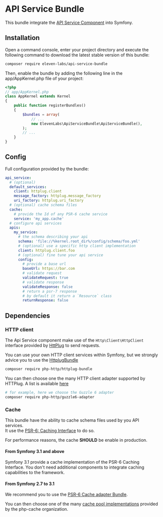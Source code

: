 # API Service Bundle

This bundle integrate the [API Service Component](https://github.com/eleven-labs/api-service) 
into Symfony.

## Installation

Open a command console, enter your project directory and execute the following 
command to download the latest stable version of this bundle:

```bash
composer require eleven-labs/api-service-bundle
```

Then, enable the bundle by adding the following line in the app/AppKernel.php 
file of your project:

```php
<?php
// app/AppKernel.php
class AppKernel extends Kernel
{
    public function registerBundles()
    {
        $bundles = array(
            // ...
            new ElevenLabs\ApiServiceBundle\ApiServiceBundle(),
        );
        // ...
    }
}
```

## Config

Full configuration provided by the bundle:

```yml
api_service:
  # (optional)
  default_services:
    client: httplug.client
    message_factory: httplug.message_factory
    uri_factory: httplug.uri_factory
  # (optional) cache schema files
  cache:
    # provide the Id of any PSR-6 cache service
    service: 'my_app.cache'
  # configure api services
  apis:
    my_service:
      # the schema describing your api
      schema: 'file://%kernel.root_dir%/config/schema/foo.yml'
      # (optional) use a specific http client implementation
      client: httplug.client.foo
      # (optional) fine tune your api service
      config:
        # provide a base url
        baseUrl: https://bar.com
        # validate request
        validateRequest: true
        # validate response
        validateResponse: false
        # return a psr-7 response
        # by default it return a `Resource` class
        returnResponse: false
```

## Dependencies

### HTTP client

The Api Service component make use of the `Http\Client\HttpClient` interface 
provided by [HttPlug](http://httplug.io/) to send requests.

You can use your own HTTP client services within Symfony, 
but we strongly advice you to use the [HttplugBundle](https://github.com/php-http/HttplugBundle)

```bash
composer require php-http/httplug-bundle
```

You can then choose one the many HTTP client adapter supported by HTTPlug. A list 
is available [here](http://docs.php-http.org/en/latest/clients.html)

```bash
# for example, here we choose the Guzzle 6 adapter
composer require php-http/guzzle6-adapter
```

### Cache

This bundle have the ability to cache schema files used by you API services.  
It use the [PSR-6: Caching Interface](http://www.php-fig.org/psr/psr-6/) to do so.

For performance reasons, the cache **SHOULD** be enable in production.

#### From Symfony 3.1 and above

Symfony 3.1 provide a cache implementation of the PSR-6 Caching Interface. You don't need
additional components to integrate caching capabilities to the framework.

#### From Symfony 2.7 to 3.1

We recommend you to use the [PSR-6 Cache adapter Bundle](https://github.com/php-cache/adapter-bundle).

You can then choose one of the many [cache pool implementations](http://www.php-cache.com/en/latest/#cache-pool-implementations) 
provided by the php-cache organization.



